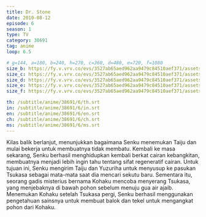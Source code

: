 ```yaml
---
title: Dr. Stone
date: 2010-08-12
episode: 6
season: 1
type: TV
category: 38691
tag: anime
loop: 6.5

# g=144, a=180, b=240, h=270, c=360, d=480, e=720, f=1080
size_b: https://fy.v.vrv.co/evs/3527ab65aed962aa9479c84510aef371/assets/dd3500d72b31dcbd52eabb9d7e1c66e0_3703212.mp4
size_c: https://fy.v.vrv.co/evs/3527ab65aed962aa9479c84510aef371/assets/dd3500d72b31dcbd52eabb9d7e1c66e0_3703211.mp4
size_d: https://fy.v.vrv.co/evs/3527ab65aed962aa9479c84510aef371/assets/dd3500d72b31dcbd52eabb9d7e1c66e0_3703213.mp4
size_e: https://fy.v.vrv.co/evs/3527ab65aed962aa9479c84510aef371/assets/dd3500d72b31dcbd52eabb9d7e1c66e0_3703214.mp4
size_f: https://fy.v.vrv.co/evs/3527ab65aed962aa9479c84510aef371/assets/dd3500d72b31dcbd52eabb9d7e1c66e0_3703215.mp4

th: /subtitle/anime/38691/6/th.srt
in: /subtitle/anime/38691/6/in.srt
en: /subtitle/anime/38691/6/en.srt
ch: /subtitle/anime/38691/6/ch.srt
ms: /subtitle/anime/38691/6/ms.srt
---
```

Kilas balik berlanjut, menunjukkan bagaimana Senku menemukan Taiju dan mulai bekerja untuk membuatnya tidak membatu. Kembali ke masa sekarang, Senku berhasil menghidupkan kembali berkat cairan kebangkitan, membuatnya menjadi lebih ingin tahu tentang sifat regeneratif cairan. Untuk tujuan ini, Senku mengirim Taiju dan Yuzuriha untuk menyusup ke pasukan Tsukasa sebagai mata-mata saat dia mencari sekutu baru. Sementara itu, seorang gadis misterius bernama Kohaku mencoba menyerang Tsukasa, yang menjebaknya di bawah pohon sebelum menuju gua air ajaib. Menemukan Kohaku setelah Tsukasa pergi, Senku berhasil menggunakan pengetahuan sainsnya untuk membuat balok dan tekel untuk mengangkat pohon dari Kohaku.
